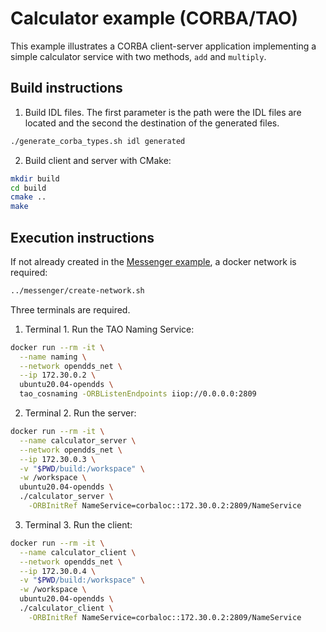 Calculator example (CORBA/TAO)
===============================

This example illustrates a CORBA client-server application implementing a simple calculator service with two methods, `add` and `multiply`.

## Build instructions

1. Build IDL files. The first parameter is the path were the IDL files are located and the second the destination of the generated files. 

~~~bash
./generate_corba_types.sh idl generated
~~~

2. Build client and server with CMake:

~~~bash
mkdir build
cd build
cmake ..
make
~~~

## Execution instructions

If not already created in the [Messenger example](../messenger/), a docker network is required:

~~~bash
../messenger/create-network.sh
~~~

Three terminals are required.

1. Terminal 1. Run the TAO Naming Service:

~~~bash
docker run --rm -it \
  --name naming \
  --network opendds_net \
  --ip 172.30.0.2 \
  ubuntu20.04-opendds \
  tao_cosnaming -ORBListenEndpoints iiop://0.0.0.0:2809
~~~

2. Terminal 2. Run the server:

~~~bash
docker run --rm -it \
  --name calculator_server \
  --network opendds_net \
  --ip 172.30.0.3 \
  -v "$PWD/build:/workspace" \
  -w /workspace \
  ubuntu20.04-opendds \
  ./calculator_server \
    -ORBInitRef NameService=corbaloc::172.30.0.2:2809/NameService
~~~

3. Terminal 3. Run the client:

~~~bash
docker run --rm -it \
  --name calculator_client \
  --network opendds_net \
  --ip 172.30.0.4 \
  -v "$PWD/build:/workspace" \
  -w /workspace \
  ubuntu20.04-opendds \
  ./calculator_client \
    -ORBInitRef NameService=corbaloc::172.30.0.2:2809/NameService
~~~


